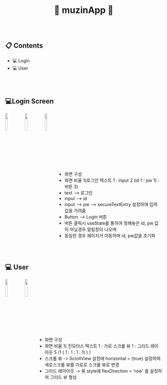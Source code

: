 <h1 align = "center">
📱 muzinApp 📱
</h1>
<br/><br/>

## 📋 Contents
- 💻 Login
- 💻 User

<br/><br/>

## 💻Login Screen
<img src = "https://user-images.githubusercontent.com/82933290/115818885-b7943780-a438-11eb-9ac2-69063f858909.png" width ="12%" align = "left">
<img src = "https://user-images.githubusercontent.com/82933290/115820393-adc00380-a43b-11eb-9c53-d19b93a37d6b.png" width ="12%" align = "left">
<img src = "https://user-images.githubusercontent.com/82933290/115819707-69803380-a43a-11eb-958b-6444cbda86b6.png" width ="12%" align = "left">

<br/><br/><br/><br/><br/><br/><br/><br/><br/><br/>

- 화면 구성
- 화면 비율 1(로그인 텍스트 1 : input 2 (id 1 : pw 1)  : 버튼 3)
- text --> 로그인
- input --> id
- input --> pw --> secureTextEntry 설정하여 입력 값을 가려줌
- Button --> Login 버튼
- 버튼 클릭시 useState를 통하여 정해놓은 id, pw 값이 아닐경우 알림창이 나오며 
- 동일한 경우 페이지가 이동하며 id, pw값을 초기화

<br/><br/>

## 💻 User
<img src = "https://user-images.githubusercontent.com/82933290/115821027-f6c48780-a43c-11eb-951f-9ad322f0f86c.png" width ="12%" align = "left">
<img src = "https://user-images.githubusercontent.com/82933290/115821048-047a0d00-a43d-11eb-8b84-ab9d472d72b6.png" width ="12%" align = "left">

<br/><br/><br/><br/><br/><br/><br/><br/><br/><br/>

- 화면 구성
- 화면 비율 1( 진모터스 텍스트 1 : 가로 스크롤 뷰 1 : 그리드 레이아웃 5 (1 ( 1 : 1 : 1 : 1) ) )
- 스크롤 뷰 -> ScrollView 설정에 horizontal = {true} 설정하여 세로스크롤 뷰를 가로로 스크롤 뷰로 변경
- 그리드 레이아웃 -> 뷰 style에 flexDirection = 'row' 를 설정하여 그리드 뷰 형성

